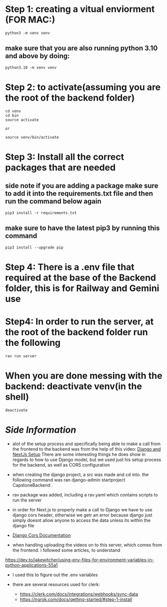 # Step 1: creating a vitual enviorment (FOR MAC:)

    python3 -m venv venv

## make sure that you are also running python 3.10 and above by doing:

    python3.10 -m venv venv

# Step 2: to activate(assuming you are the root of the backend folder)

    cd venv
    cd bin
    source activate

    or

    source venv/bin/activate

# Step 3: Install all the correct packages that are needed

## side note if you are adding a package make sure to add it into the requirements.txt file and then run the command below again

    pip3 install -r requirements.txt

## make sure to have the latest pip3 by running this command

    pip3 install --upgrade pip

# Step 4: There is a .env file that required at the base of the Backend folder, this is for Railway and Gemini use

# Step4: In order to run the server, at the root of the backend folder run the following

    rav run server

# When you are done messing with the backend: deactivate venv(in the shell)

    deactivate

# **_Side Information_**

- alot of the setup process and specifically being able to make a call from the frontend to the backend was from the help of this video: [Django and NextJs Setup](https://www.youtube.com/watch?v=iFEVef5XdMI&t=1047s) There are some interesting things he does show in regards to how to use Django model, but we used just his setup process for the backend, as well as CORS configuration

- when creating the django project, a src was made and cd into. the following command was ran
  django-admin startproject CapstoneBackend .

- rav package was added, including a rav.yaml which contains scripts to run the server

- in order for Next.js to properly make a call to Django we have to use django cors header, otherwise we getr an error because django just simply doesnt allow anyone to access the data unless its within the django file
- [Django Cors Documentation](https://pypi.org/project/django-cors-headers/)
- when handling uploading the videos on to this server, which comes from the frontend. i followed some articles, to understand

https://dev.to/jakewitcher/using-env-files-for-environment-variables-in-python-applications-55a1

- I used this to figure out the .env variables

- there are several resources used for clerk:
  - https://clerk.com/docs/integrations/webhooks/sync-data
  - https://ngrok.com/docs/getting-started/#step-1-install
